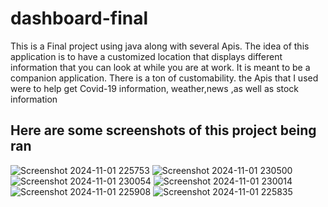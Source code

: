 # dashboard-final
This is a Final project using java along with several Apis. The idea of this application is to have a customized location that displays different information that you can
look at while you are at work. It is meant to be a companion application. There is a ton of customability. the Apis that I used were to help get Covid-19 information, weather,news
,as well as stock information
## Here are some screenshots of this project being ran
![Screenshot 2024-11-01 225753](https://github.com/user-attachments/assets/ad96d0bd-3dca-4081-bcc0-eb9d7420b6fb)
![Screenshot 2024-11-01 230500](https://github.com/user-attachments/assets/505905d4-f465-45c9-b0e4-60cc36e464de)
![Screenshot 2024-11-01 230054](https://github.com/user-attachments/assets/bf828976-fe44-4deb-9a7f-c0c6907c431f)
![Screenshot 2024-11-01 230014](https://github.com/user-attachments/assets/237bd55b-eb6b-4aa8-82f4-edf87853c24b)
![Screenshot 2024-11-01 225908](https://github.com/user-attachments/assets/0a1cee7a-67d7-4349-89d2-2ec65e3b7d87)
![Screenshot 2024-11-01 225835](https://github.com/user-attachments/assets/2e491c4a-18bf-43bf-97fd-ca71aa64d07f)
